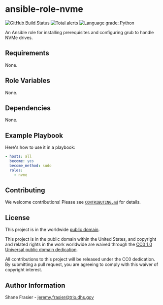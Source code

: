 # ansible-role-nvme #

[![GitHub Build Status](https://github.com/cisagov/ansible-role-nvme/workflows/build/badge.svg)](https://github.com/cisagov/ansible-role-nvme/actions)
[![Total alerts](https://img.shields.io/lgtm/alerts/g/cisagov/ansible-role-nvme.svg?logo=lgtm&logoWidth=18)](https://lgtm.com/projects/g/cisagov/ansible-role-nvme/alerts/)
[![Language grade: Python](https://img.shields.io/lgtm/grade/python/g/cisagov/ansible-role-nvme.svg?logo=lgtm&logoWidth=18)](https://lgtm.com/projects/g/cisagov/ansible-role-nvme/context:python)

An Ansible role for installing prerequisites and configuring grub to
handle NVMe drives.

## Requirements ##

None.

## Role Variables ##

None.

<!--
| Variable | Description | Default | Required |
|----------|-------------|---------|----------|
| optional_variable | Describe its purpose. | `default_value` | No |
| required_variable | Describe its purpose. | n/a | Yes |
-->

## Dependencies ##

None.

## Example Playbook ##

Here's how to use it in a playbook:

```yaml
- hosts: all
  become: yes
  become_method: sudo
  roles:
    - nvme
```

## Contributing ##

We welcome contributions!  Please see [`CONTRIBUTING.md`](CONTRIBUTING.md) for
details.

## License ##

This project is in the worldwide [public domain](LICENSE).

This project is in the public domain within the United States, and
copyright and related rights in the work worldwide are waived through
the [CC0 1.0 Universal public domain
dedication](https://creativecommons.org/publicdomain/zero/1.0/).

All contributions to this project will be released under the CC0
dedication. By submitting a pull request, you are agreeing to comply
with this waiver of copyright interest.

## Author Information ##

Shane Frasier - <jeremy.frasier@trio.dhs.gov>
